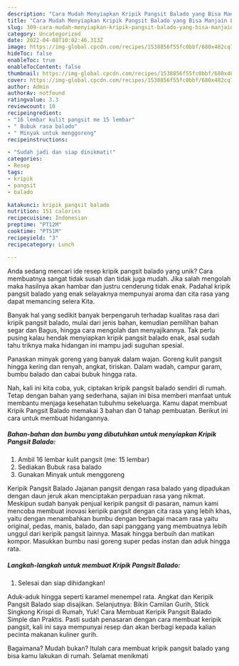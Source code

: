 ```yaml
---
description: "Cara Mudah Menyiapkan Kripik Pangsit Balado yang Bisa Manjain Lidah"
title: "Cara Mudah Menyiapkan Kripik Pangsit Balado yang Bisa Manjain Lidah"
slug: 309-cara-mudah-menyiapkan-kripik-pangsit-balado-yang-bisa-manjain-lidah
category: Uncategorized
date: 2022-04-08T10:02:46.313Z
image: https://img-global.cpcdn.com/recipes/1538856f55fc0bbf/680x482cq70/kripik-pangsit-balado-foto-resep-utama.jpg
hideToc: false
enableToc: true
enableTocContent: false
thumbnail: https://img-global.cpcdn.com/recipes/1538856f55fc0bbf/680x482cq70/kripik-pangsit-balado-foto-resep-utama.jpg
cover: https://img-global.cpcdn.com/recipes/1538856f55fc0bbf/680x482cq70/kripik-pangsit-balado-foto-resep-utama.jpg
author: Admin
authorAv: notfound
ratingvalue: 3.3
reviewcount: 10
recipeingredient:
- "16 lembar kulit pangsit me 15 lembar"
- " Bubuk rasa balado"
- " Minyak untuk menggoreng"
recipeinstructions:

- "Sudah jadi dan siap dinikmati!"
categories:
- Resep
tags:
- kripik
- pangsit
- balado

katakunci: kripik pangsit balado 
nutrition: 151 calories
recipecuisine: Indonesian
preptime: "PT12M"
cooktime: "PT51M"
recipeyield: "3"
recipecategory: Lunch

---
```





Anda sedang mencari ide resep kripik pangsit balado yang unik? Cara membuatnya sangat tidak susah dan tidak juga mudah. Jika salah mengolah maka hasilnya akan hambar dan justru cenderung tidak enak. Padahal kripik pangsit balado yang enak selayaknya mempunyai aroma dan cita rasa yang dapat memancing selera Kita.





Banyak hal yang sedikit banyak berpengaruh terhadap kualitas rasa dari kripik pangsit balado, mulai dari jenis bahan, kemudian pemilihan bahan segar dan Bagus, hingga cara mengolah dan menyajikannya. Tak perlu pusing kalau hendak menyiapkan kripik pangsit balado enak,      asal sudah tahu triknya maka hidangan ini mampu jadi suguhan spesial.














Panaskan minyak goreng yang banyak dalam wajan. Goreng kulit pangsit hingga kering dan renyah, angkat, tiriskan. Dalam wadah, campur garam, bumbu balado dan cabai bubuk hingga rata.






Nah, kali ini kita coba, yuk, ciptakan kripik pangsit balado sendiri di rumah. Tetap dengan bahan yang sederhana, sajian ini bisa memberi manfaat untuk membantu menjaga kesehatan tubuhmu sekeluarga. Kamu dapat membuat Kripik Pangsit Balado memakai 3 bahan dan 0 tahap pembuatan. Berikut ini cara untuk membuat hidangannya.

<!--inarticleads1-->

##### Bahan-bahan dan bumbu yang dibutuhkan untuk menyiapkan Kripik Pangsit Balado:

1. Ambil 16 lembar kulit pangsit (me: 15 lembar)
1. Sediakan  Bubuk rasa balado
1. Gunakan  Minyak untuk menggoreng


Keripik Pangsit Balado Jajanan pangsit dengan rasa balado yang dipadukan dengan daun jeruk akan menciptakan perpaduan rasa yang nikmat. Meskipun sudah banyak penjual keripik pangsit di pasaran, namun kami mencoba membuat inovasi keripik pangsit dengan cita rasa yang lebih khas, yaitu dengan menambahkan bumbu dengan berbagai macam rasa yaitu original, pedas, manis, balado, dan sapi panggang yang membuatnya lebih unggul dari keripik pangsit lainnya. Masak hingga berbuih dan matikan kompor. Masukkan bumbu nasi goreng super pedas instan dan aduk hingga rata. 

<!--inarticleads2-->

##### Langkah-langkah untuk membuat Kripik Pangsit Balado:


1. Selesai dan siap dihidangkan!

Aduk-aduk hingga seperti karamel menempel rata. Angkat dan Keripik Pangsit Balado siap disajikan. Selanjutnya: Bikin Camilan Gurih, Stick Singkong Krispi di Rumah, Yuk! Cara Membuat Keripik Pangsit Balado Simple dan Praktis. Pasti sudah penasaran dengan cara membuat keripik pangsit, kali ini saya mempunyai resep dan akan berbagi kepada kalian pecinta makanan kuliner gurih. 

Bagaimana? Mudah bukan? Itulah cara membuat kripik pangsit balado yang bisa kamu lakukan di rumah. Selamat menikmati
